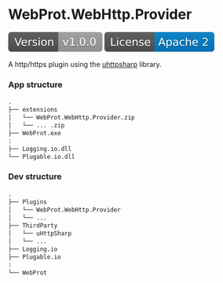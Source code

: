 WebProt.WebHttp.Provider
======

![](/images/version.svg) ![](/images/license.svg)

A http/https plugin using the [uhttpsharp](https://github.com/bonesoul/uhttpsharp) library.

### App structure
    .
	├── extensions
    │   └── WebProt.WebHttp.Provider.zip
    │   └── ... .zip
	├── WebProt.exe
	:
	├── Logging.io.dll
	└── Plugable.io.dll
	
### Dev structure
    .
	├── Plugins
    │   └── WebProt.WebHttp.Provider
    │   └── ...
	├── ThirdParty
    │   └── uHttpSharp
    │   └── ...
	├── Logging.io
	├── Plugable.io
	:
	└── WebProt